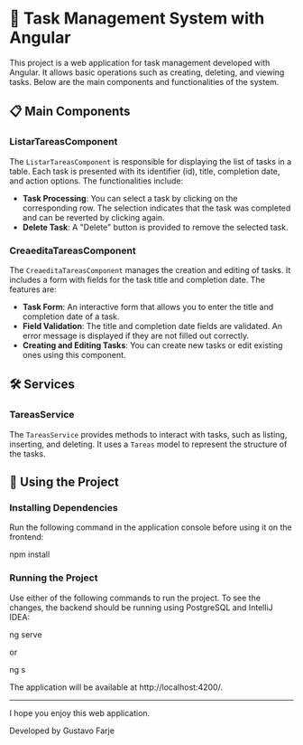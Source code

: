 # 📝 Task Management System with Angular

This project is a web application for task management developed with Angular. It allows basic operations such as creating, deleting, and viewing tasks. Below are the main components and functionalities of the system.

## 📋 Main Components

### ListarTareasComponent

The `ListarTareasComponent` is responsible for displaying the list of tasks in a table. Each task is presented with its identifier (id), title, completion date, and action options. The functionalities include:

- **Task Processing**: You can select a task by clicking on the corresponding row. The selection indicates that the task was completed and can be reverted by clicking again.
- **Delete Task**: A "Delete" button is provided to remove the selected task.

### CreaeditaTareasComponent

The `CreaeditaTareasComponent` manages the creation and editing of tasks. It includes a form with fields for the task title and completion date. The features are:

- **Task Form**: An interactive form that allows you to enter the title and completion date of a task.
- **Field Validation**: The title and completion date fields are validated. An error message is displayed if they are not filled out correctly.
- **Creating and Editing Tasks**: You can create new tasks or edit existing ones using this component.

## 🛠️ Services

### TareasService

The `TareasService` provides methods to interact with tasks, such as listing, inserting, and deleting. It uses a `Tareas` model to represent the structure of the tasks.

## 🚀 Using the Project

### Installing Dependencies

Run the following command in the application console before using it on the frontend:

npm install

### Running the Project

Use either of the following commands to run the project. To see the changes, the backend should be running using PostgreSQL and IntelliJ IDEA:

ng serve

or

ng s

The application will be available at http://localhost:4200/.

---

I hope you enjoy this web application.

Developed by Gustavo Farje
